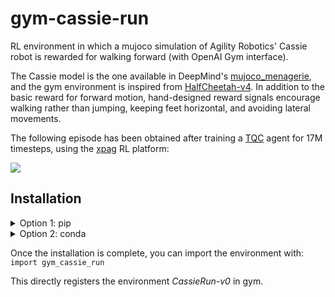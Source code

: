 # gym-cassie-run
RL environment in which a mujoco simulation of Agility Robotics' Cassie robot is rewarded for walking forward (with OpenAI Gym interface).

The Cassie model is the one available in DeepMind's [mujoco_menagerie](https://github.com/deepmind/mujoco_menagerie), and the gym environment is inspired from 
[HalfCheetah-v4](https://github.com/openai/gym/blob/master/gym/envs/mujoco/half_cheetah_v4.py). In addition to the basic reward for forward motion, hand-designed reward signals encourage walking rather than jumping, keeping feet horizontal, and avoiding lateral movements.

The following episode has been obtained after training a [TQC](https://arxiv.org/abs/2005.04269) agent for 17M timesteps, using the [xpag](https://github.com/perrin-isir/xpag) RL platform:

![](episode.gif)


## Installation

<details><summary>Option 1: pip</summary>
<p>

    pip install git+https://github.com/perrin-isir/gym-cassie-run

</p>
</details>

<details><summary>Option 2: conda</summary>
<p>

    git clone https://github.com/perrin-isir/gym-cassie-run.git
    cd gym-cassie-run

Choose a conda environmnent name, for instance `cassierunenv`.  
The following command creates the `cassierunenv` environment with the requirements listed in [environment.yaml](environment.yaml):

    conda env create --name cassierunenv --file environment.yaml

If you prefer to update an existing environment (`existing_env`):

    conda env update --name existing_env --file environment.yml

To activate the `cassierunenv` environment:

    conda activate cassierunenv

Finally, to install the *gym-cassie-run* library in the activated virtual environment:

    pip install -e .

</p>
</details>

Once the installation is complete, you can import the environment with:  
```import gym_cassie_run```

This directly registers the environment *CassieRun-v0* in gym.